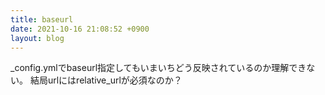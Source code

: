 ```yaml
---
title: baseurl
date: 2021-10-16 21:08:52 +0900
layout: blog
---
```


_config.ymlでbaseurl指定してもいまいちどう反映されているのか理解できない。
結局urlにはrelative_urlが必須なのか？
